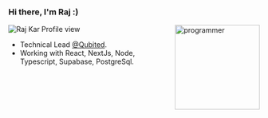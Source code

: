 ### Hi there, I'm Raj :)

<img width="170px" height="170px" align="right" src="https://i.ibb.co/M5Vw6W7/animation-200-kngjsuoz.gif" alt="programmer">

<p align="left"> <img src="https://komarev.com/ghpvc/?username=Raj-kar&label=Views&color=blue&style=plastic" alt="Raj Kar Profile view" /> </p>

- Technical Lead [@Qubited](qubited.com).
- Working with React, NextJs, Node, Typescript, Supabase, PostgreSql. 
